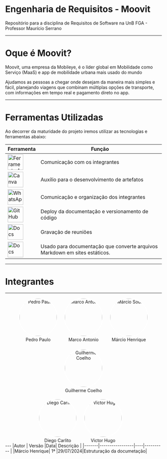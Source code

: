 # Engenharia de Requisitos - Moovit

Repositório para a disciplina de Requisitos de Software na UnB FGA - Professor Maurício Serrano

---
# Oque é Moovit?


Moovit, uma empresa da Mobileye, é o líder global em Mobilidade como Serviço (MaaS) e app de mobilidade urbana mais usado do mundo


Ajudamos as pessoas a chegar onde desejam da maneira mais simples e fácil, planejando viagens que combinam múltiplas opções de transporte, com informações em tempo real e pagamento direto no app.

---

# Ferramentas Utilizadas

Ao decorrer da maturidade do projeto iremos utilizar as tecnologias e ferramentas abaixo:

| Ferramenta                                                                                           | Função |
|------------------------------------------------------------------------------------------------------|--------|
| <img src="https://cdn-icons-png.flaticon.com/512/3670/3670157.png" alt="Ferramenta A" style="width: 50px;"/> | Comunicação com os integrantes|
| <img src="https://rushvideo.com.br/wp-content/uploads/2022/10/canvarush.png" alt="Canva" style="width: 50px;"/> | Auxílio para o desenvolvimento de artefatos|
| <img src="https://cdn-icons-png.flaticon.com/512/733/733585.png" alt="WhatsApp" style="width: 50px;"/>| Comunicação e organização dos integrantes |
| <img src="https://cdn-icons-png.flaticon.com/512/25/25231.png" alt="GitHub" style="width: 50px;"/>| Deploy da documentação e versionamento de código |
| <img src="https://w7.pngwing.com/pngs/134/448/png-transparent-microsoft-teams-hd-logo-thumbnail.png" alt="Docs" style="width: 50px;"/>| Gravação de reuniões|
| <img src="https://encrypted-tbn0.gstatic.com/images?q=tbn:ANd9GcQ87kGIjUMipBUX3d1eK54knd1x5lxYxN1wYg&s" alt="Docs" style="width: 50px;"/>| Usado para documentação que converte arquivos Markdown em sites estáticos.|



---
# Integrantes
---
<style>

.row {
    display: flex;
    flex-wrap: wrap;
    justify-content: center;
    gap: 20px;
}

.team-member {
    text-align: center;
}

.team-member img {
    width: 120px;
    height: 120px;
    border-radius: 50%;
    object-fit: cover;
    border: 3px solid #fff; 
}

.team-member .name {
    margin-top: 10px;
}
</style>


<div class="row">
    <div class="col-sm team-member">
        <img src="https://github.com/Pedrin0030.png" alt="Pedro Paulo" class="img-thumbnail image">
        <div class="middle">
            <a href="https://github.com/Pedrin0030" style="text-decoration:none">
                <div class="text">Pedro Paulo</div>
            </a>
        </div>
    </div>

<div class="col-sm team-member">
        <img src="http://github.com/Marcosatc147.png" alt="Marco Antonio" class="img-thumbnail image">
        <div class="middle">
            <a href="http://github.com/Marcosatc147" style="text-decoration:none">
                <div class="text">Marco Antonio</div>
            </a>
        </div>
    </div>

<div class="col-sm team-member">
        <img src="https://github.com/DeM4rcio.png" alt="Márcio Sousa" class="img-thumbnail image">
        <div class="middle">
            <a href="https://github.com/DeM4rcio.png" style="text-decoration:none">
                <div class="text">Márcio Henrique</div>
            </a>
        </div>
    </div>

<div class="col-sm team-member">
        <img src="https://github.com/Guilermanoo.png" alt="Guilherme Coelho" class="img-thumbnail image">
        <div class="middle">
            <a href="https://github.com/Guilermanoo" style="text-decoration:none">
                <div class="text">Guilherme Coelho</div>
            </a>
        </div>
    </div>
</div>

<br>

<div class="row">
    <div class="col-sm team-member">
        <img src="https://github.com/DiegoCarlito.png" alt="Diego Carlito" class="img-thumbnail image">
        <div class="middle">
            <a href="https://github.com/joaoseisei" style="text-decoration:none">
                <div class="text">Diego Carlito</div>
            </a>
        </div>
    </div>

<div class="col-sm team-member">
        <img src="https://github.com/ViictorHugoo.png" alt="Victor Hugo" class="img-thumbnail image">
        <div class="middle">
            <a href="https://github.com/ViictorHugoo" style="text-decoration:none">
                <div class="text">Victor Hugo</div>
            </a>
        </div>
    </div>

<div class="col-sm container-img">
        <!-- Adicione mais membros da equipe se necessário -->
    </div>
</div>
---
|Autor  | Versão          |Data| Descrição |
|-------|-----------------|----|---------- |
|Márcio Henrique| 1ª   |29/07/2024|Estruturação da documetação|
